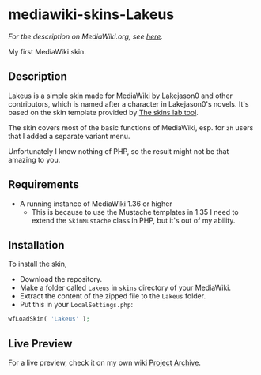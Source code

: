 # mediawiki-skins-Lakeus

*For the description on MediaWiki.org, see [here](https://mediawiki.org/wiki/Skin:Lakeus).*

My first MediaWiki skin.

## Description

Lakeus is a simple skin made for MediaWiki by Lakejason0 and other contributors, which is named after a character in Lakejason0's novels. It's based on the skin template provided by [The skins lab tool](https://skins.wmflabs.org/#/add).

The skin covers most of the basic functions of MediaWiki, esp. for `zh` users that I added a separate variant menu.

Unfortunately I know nothing of PHP, so the result might not be that amazing to you.

## Requirements

* A running instance of MediaWiki 1.36 or higher
  * This is because to use the Mustache templates in 1.35 I need to extend the `SkinMustache` class in PHP, but it's out of my ability.

## Installation

To install the skin,

* Download the repository.
* Make a folder called `Lakeus` in `skins` directory of your MediaWiki.
* Extract the content of the zipped file to the `Lakeus` folder.
* Put this in your `LocalSettings.php`:
```php
wfLoadSkin( 'Lakeus' );
```

## Live Preview

For a live preview, check it on my own wiki [Project Archive](https://lakeus.xyz/wiki/首页?useskin=lakeus).

